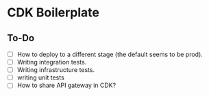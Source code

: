 # CDK Boilerplate

## To-Do

- [ ] How to deploy to a different stage (the default seems to be prod).
- [ ] Writing integration tests.
- [ ] Writing infrastructure tests.
- [ ] writing unit tests
- [ ] How to share API gateway in CDK?
